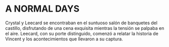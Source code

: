 # A NORMAL DAYS

Crystal y Leecard se encontraban en el suntuoso salón de banquetes del castillo, disfrutando de una cena exquisita mientras la tensión se palpaba en el aire. Leecard, con su porte distinguido, comenzó a relatar la historia de Vincent y los acontecimientos que llevaron a su captura.

